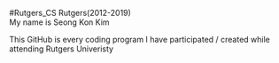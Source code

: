 #Rutgers_CS
Rutgers(2012-2019)  
My name is Seong Kon Kim
  
This GitHub is every coding program I have participated / created while attending Rutgers Univeristy   
